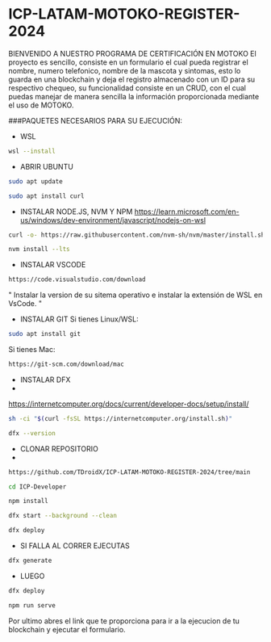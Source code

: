 # ICP-LATAM-MOTOKO-REGISTER-2024
BIENVENIDO A NUESTRO PROGRAMA DE CERTIFICACIÓN EN MOTOKO
El proyecto es sencillo, consiste en un formulario el cual pueda registrar el nombre, numero telefonico, nombre de la mascota y sintomas, esto lo guarda en una blockchain y deja el registro almacenado con un ID para su respectivo chequeo, 
su funcionalidad consiste en un CRUD, con el cual puedas manejar de manera sencilla la información proporcionada mediante el uso de MOTOKO.

###PAQUETES NECESARIOS PARA SU EJECUCIÓN:

* WSL
```bash
wsl --install
```

* ABRIR UBUNTU
```bash
sudo apt update
```

```bash
sudo apt install curl
```

* INSTALAR NODE.JS, NVM Y NPM
https://learn.microsoft.com/en-us/windows/dev-environment/javascript/nodejs-on-wsl
```bash
curl -o- https://raw.githubusercontent.com/nvm-sh/nvm/master/install.sh | bash
```
```bash
nvm install --lts
```

* INSTALAR VSCODE
```bash
https://code.visualstudio.com/download
```
" Instalar la version de su sitema operativo e instalar la extensión de WSL en VsCode. "

* INSTALAR GIT 
Si tienes Linux/WSL:
```bash
sudo apt install git
```


Si tienes Mac:
```bash
https://git-scm.com/download/mac
```

* INSTALAR DFX
* 
https://internetcomputer.org/docs/current/developer-docs/setup/install/
```bash
sh -ci "$(curl -fsSL https://internetcomputer.org/install.sh)"
```
```bash
dfx --version
```
* CLONAR REPOSITORIO
* 
```bash
https://github.com/TDroidX/ICP-LATAM-MOTOKO-REGISTER-2024/tree/main
```
```bash
cd ICP-Developer
```
```bash
npm install
```
```bash
dfx start --background --clean
```
```bash
dfx deploy
```
* SI FALLA AL CORRER EJECUTAS 
```bash
dfx generate
```
* LUEGO 
```bash
dfx deploy
```
```bash
npm run serve
```

Por ultimo abres el link que te proporciona para ir a la ejecucion de tu blockchain y ejecutar el formulario.
